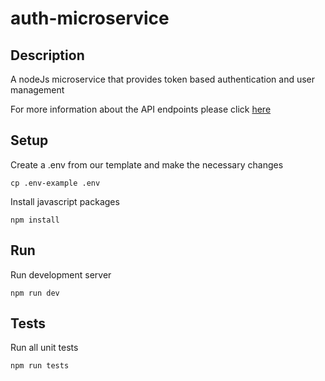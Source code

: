 # auth-microservice

## Description
A nodeJs microservice that provides token based authentication and user management

For more information about the API endpoints please click [here](docs/API.md)
## Setup

Create a .env from our template and make the necessary changes
```
cp .env-example .env
```

Install javascript packages
```
npm install
```

## Run

Run development server
```
npm run dev
```

## Tests

Run all unit tests
```
npm run tests
```
